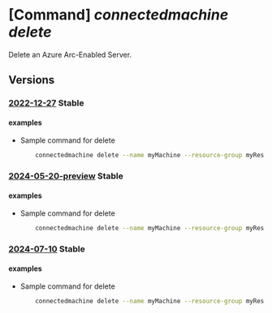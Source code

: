 # [Command] _connectedmachine delete_

Delete an Azure Arc-Enabled Server.

## Versions

### [2022-12-27](/Resources/mgmt-plane/L3N1YnNjcmlwdGlvbnMve30vcmVzb3VyY2Vncm91cHMve30vcHJvdmlkZXJzL21pY3Jvc29mdC5oeWJyaWRjb21wdXRlL21hY2hpbmVzL3t9/2022-12-27.xml) **Stable**

<!-- mgmt-plane /subscriptions/{}/resourcegroups/{}/providers/microsoft.hybridcompute/machines/{} 2022-12-27 -->

#### examples

- Sample command for delete
    ```bash
        connectedmachine delete --name myMachine --resource-group myResourceGroup
    ```

### [2024-05-20-preview](/Resources/mgmt-plane/L3N1YnNjcmlwdGlvbnMve30vcmVzb3VyY2Vncm91cHMve30vcHJvdmlkZXJzL21pY3Jvc29mdC5oeWJyaWRjb21wdXRlL21hY2hpbmVzL3t9/2024-05-20-preview.xml) **Stable**

<!-- mgmt-plane /subscriptions/{}/resourcegroups/{}/providers/microsoft.hybridcompute/machines/{} 2024-05-20-preview -->

#### examples

- Sample command for delete
    ```bash
        connectedmachine delete --name myMachine --resource-group myResourceGroup
    ```

### [2024-07-10](/Resources/mgmt-plane/L3N1YnNjcmlwdGlvbnMve30vcmVzb3VyY2Vncm91cHMve30vcHJvdmlkZXJzL21pY3Jvc29mdC5oeWJyaWRjb21wdXRlL21hY2hpbmVzL3t9/2024-07-10.xml) **Stable**

<!-- mgmt-plane /subscriptions/{}/resourcegroups/{}/providers/microsoft.hybridcompute/machines/{} 2024-07-10 -->

#### examples

- Sample command for delete
    ```bash
        connectedmachine delete --name myMachine --resource-group myResourceGroup
    ```
